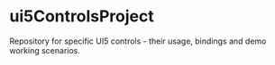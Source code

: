 # ui5ControlsProject
Repository for specific UI5 controls - their usage, bindings and demo working scenarios.
